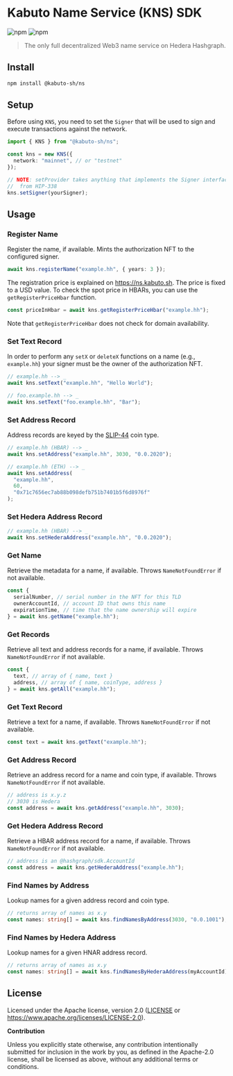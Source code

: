 # Kabuto Name Service (KNS) SDK

![npm](https://img.shields.io/npm/dt/%40kabuto-sh/ns)
![npm](https://img.shields.io/npm/v/%40kabuto-sh/ns)

> The only full decentralized Web3 name service on Hedera Hashgraph.

## Install

```sh
npm install @kabuto-sh/ns
```

## Setup

Before using `KNS`, you need to set the `Signer` that will be used
to sign and execute transactions against the network.

```ts
import { KNS } from "@kabuto-sh/ns";

const kns = new KNS({
  network: "mainnet", // or "testnet"
});

// NOTE: setProvider takes anything that implements the Signer interface
//  from HIP-338
kns.setSigner(yourSigner);
```

## Usage

### Register Name

Register the name, if available.
Mints the authorization NFT to the configured signer.

```ts
await kns.registerName("example.hh", { years: 3 });
```

The registration price is explained on https://ns.kabuto.sh. The
price is fixed to a USD value. To check the spot price in HBARs, you
can use the `getRegisterPriceHbar` function.

```ts
const priceInHbar = await kns.getRegisterPriceHbar("example.hh");
```

Note that `getRegisterPriceHbar` does not check for domain
availability.

### Set Text Record

In order to perform any `setX` or `deleteX` functions
on a name (e.g., `example.hh`) your signer must be the owner
of the authorization NFT.

```ts
// example.hh --> _
await kns.setText("example.hh", "Hello World");

// foo.example.hh --> _
await kns.setText("foo.example.hh", "Bar");
```

### Set Address Record

Address records are keyed by the [SLIP-44](https://github.com/satoshilabs/slips/blob/master/slip-0044.md) coin type.

```ts
// example.hh (HBAR) --> _
await kns.setAddress("example.hh", 3030, "0.0.2020");

// example.hh (ETH) --> _
await kns.setAddress(
  "example.hh",
  60,
  "0x71c7656ec7ab88b098defb751b7401b5f6d8976f"
);
```

### Set Hedera Address Record

```ts
// example.hh (HBAR) --> _
await kns.setHederaAddress("example.hh", "0.0.2020");
```

### Get Name

Retrieve the metadata for a name, if available.
Throws `NameNotFoundError` if not available.

```ts
const {
  serialNumber, // serial number in the NFT for this TLD
  ownerAccountId, // account ID that owns this name
  expirationTime, // time that the name ownership will expire
} = await kns.getName("example.hh");
```

### Get Records

Retrieve all text and address records for a name, if available.
Throws `NameNotFoundError` if not available.

```ts
const {
  text, // array of { name, text }
  address, // array of { name, coinType, address }
} = await kns.getAll("example.hh");
```

### Get Text Record

Retrieve a text for a name, if available.
Throws `NameNotFoundError` if not available.

```ts
const text = await kns.getText("example.hh");
```

### Get Address Record

Retrieve an address record for a name and coin type, if available.
Throws `NameNotFoundError` if not available.

```ts
// address is x.y.z
// 3030 is Hedera
const address = await kns.getAddress("example.hh", 3030);
```

### Get Hedera Address Record

Retrieve a HBAR address record for a name, if available.
Throws `NameNotFoundError` if not available.

```ts
// address is an @hashgraph/sdk.AccountId
const address = await kns.getHederaAddress("example.hh");
```

### Find Names by Address

Lookup names for a given address record and coin type.

```ts
// returns array of names as x.y
const names: string[] = await kns.findNamesByAddress(3030, "0.0.1001");
```

### Find Names by Hedera Address

Lookup names for a given HNAR address record.

```ts
// returns array of names as x.y
const names: string[] = await kns.findNamesByHederaAddress(myAccountId);
```

## License

Licensed under the Apache license, version 2.0 ([LICENSE](./LICENSE)
or <https://www.apache.org/licenses/LICENSE-2.0>).

**Contribution**

Unless you explicitly state otherwise, any contribution intentionally submitted
for inclusion in the work by you, as defined in the Apache-2.0 license,
shall be licensed as above, without any additional terms or conditions.
